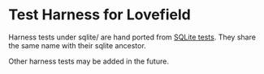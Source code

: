 # Test Harness for Lovefield

Harness tests under sqlite/ are hand ported from [SQLite tests](
http://www.sqlite.org/cgi/src/dir?ci=c298ea0bd90d6367&name=test). They share
the same name with their sqlite ancestor.

Other harness tests may be added in the future.
